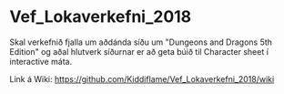 # Vef_Lokaverkefni_2018

Skal verkefnið fjalla um aðdánda síðu um "Dungeons and Dragons 5th Edition" og aðal hlutverk síðurnar er að geta búið til Character sheet í interactive máta. 

Link á Wiki: https://github.com/Kiddiflame/Vef_Lokaverkefni_2018/wiki
